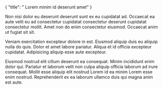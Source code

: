 {
  "title": " Lorem minim id deserunt amet"
}

Non nisi dolor eu deserunt deserunt sunt ex eu cupidatat ad. Occaecat ea aute velit eu ad consectetur cupidatat consectetur deserunt cupidatat consectetur mollit. Amet non do enim consectetur eiusmod. Occaecat anim ut fugiat sit sit.

Veniam exercitation excepteur dolore in est. Eiusmod aliquip duis eu aliquip nulla do quis. Dolor et amet labore pariatur. Aliqua et id officia excepteur cupidatat. Adipisicing aliquip esse aute excepteur.

Eiusmod nostrud elit cillum deserunt ea consequat. Minim incididunt enim dolor qui. Pariatur et laborum velit non culpa aliquip officia laborum ad irure consequat. Mollit esse aliquip elit nostrud Lorem id ea minim Lorem esse enim nostrud. Reprehenderit ex ea laborum ullamco duis qui magna anim est aute.